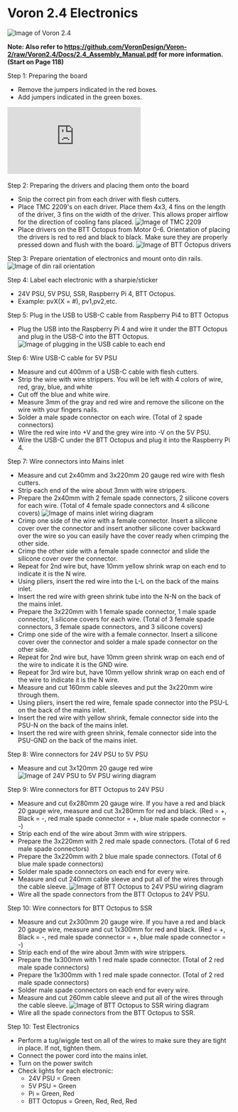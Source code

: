 # Voron 2.4 Electronics

![Image of Voron 2.4](http://vorondesign.com/images/voron2.4.jpg)

**Note: Also refer to https://github.com/VoronDesign/Voron-2/raw/Voron2.4/Docs/2.4_Assembly_Manual.pdf for more information. (Start on Page 118)**

Step 1: Preparing the board
- Remove the jumpers indicated in the red boxes.
- Add jumpers indicated in the green boxes.

![Image of BTT Octopus board](https://github.com/j3thewebdev/agrioprint/blob/main/PV300%20Build/AGR-PV300-Octopus-MCU-Wiring.pdf)

Step 2: Preparing the drivers and placing them onto the board
- Snip the correct pin from each driver with flesh cutters.
- Place TMC 2209's on each driver. Place them 4x3, 4 fins on the length of the driver, 3 fins on the width of the driver. This allows proper airflow for the direction of cooling fans placed.
![Image of TMC 2209]()
- Place drivers on the BTT Octopus from Motor 0-6. Orientation of placing the drivers is red to red and black to black. Make sure they are properly pressed down and flush with the board.
![Image of BTT Octopus drivers]()

Step 3: Prepare orientation of electronics and mount onto din rails.
![Image of din rail orientation]()

Step 4: Label each electronic with a sharpie/sticker
- 24V PSU, 5V PSU, SSR, Raspberry Pi 4, BTT Octopus.
- Example: pvX(X = #), pv1,pv2,etc.

Step 5: Plug in the USB to USB-C cable from Raspberry Pi4 to BTT Octopus
- Plug the USB into the Raspberry Pi 4 and wire it under the BTT Octopus and plug in the USB-C into the BTT Octopus.
![Image of plugging in the USB cable to each end]()

Step 6: Wire USB-C cable for 5V PSU
- Measure and cut 400mm of a USB-C cable with flesh cutters.
- Strip the wire with wire strippers. You will be left with 4 colors of wire, red, gray, blue, and white
- Cut off the blue and white wire.
- Measure 3mm of the gray and red wire and remove the silicone on the wire with your fingers nails.
- Solder a male spade connector on each wire. (Total of 2 spade connectors)
- Wire the red wire into +V and the grey wire into -V on the 5V PSU.
- Wire the USB-C under the BTT Octopus and plug it into the Raspberry Pi 4.

Step 7: Wire connectors into Mains inlet
- Measure and cut 2x40mm and 3x220mm 20 gauge red wire with flesh cutters.
- Strip each end of the wire about 3mm with wire strippers.
- Prepare the 2x40mm with 2 female spade connectors, 2 silicone covers for each wire. (Total of 4 female spade connectors and 4 silicone covers)
![Image of mains inlet wiring diagram]()
- Crimp one side of the wire with a female connector. Insert a silicone cover over the connector and insert another silicone cover backward over the wire so you can easily have the cover ready when crimping the other side.
- Crimp the other side with a female spade connector and slide the silicone cover over the connector.
- Repeat for 2nd wire but, have 10mm yellow shrink wrap on each end to indicate it is the N wire.
- Using pliers, insert the red wire into the L-L on the back of the mains inlet.
- Insert the red wire with green shrink tube into the N-N on the back of the mains inlet.
- Prepare the 3x220mm with 1 female spade connector, 1 male spade connector, 1 silicone covers for each wire. (Total of 3 female spade connectors, 3 female spade connectors, and 3 silicone covers)
- Crimp one side of the wire with a female connector. Insert a silicone cover over the connector and solder a male spade connector on the other side.
- Repeat for 2nd wire but, have 10mm green shrink wrap on each end of the wire to indicate it is the GND wire.
- Repeat for 3rd wire but, have 10mm yellow shrink wrap on each end of the wire to indicate it is the N wire.
- Measure and cut 160mm cable sleeves and put the 3x220mm wire through them.
- Using pliers, insert the red wire, female spade connector into the PSU-L on the back of the mains inlet.
- Insert the red wire with yellow shrink, female connector side into the PSU-N on the back of the mains inlet.
- Insert the red wire with green shrink, female connector side into the PSU-GND on the back of the mains inlet.

Step 8: Wire connectors for 24V PSU to 5V PSU
- Measure and cut 3x120mm 20 gauge red wire
![Image of 24V PSU to 5V PSU wiring diagram]()

Step 9: Wire connectors for BTT Octopus to 24V PSU
- Measure and cut 6x280mm 20 gauge wire. If you have a red and black 20 gauge wire, measure and cut 3x280mm for red and black. (Red = +, Black = -, red male spade connector = +, blue male spade connector = -)
- Strip each end of the wire about 3mm with wire strippers.
- Prepare the 3x220mm with 2 red male spade connectors. (Total of 6 red male spade connectors)
- Prepare the 3x220mm with 2 blue male spade connectors. (Total of 6 blue male spade connectors)
- Solder male spade connectors on each end for every wire.
- Measure and cut 240mm cable sleeve and put all of the wires through the cable sleeve.
![Image of BTT Octopus to 24V PSU wiring diagram]()
- Wire all the spade connectors from the BTT Octopus to 24V PSU.

Step 10: Wire connectors for BTT Octopus to SSR
- Measure and cut 2x300mm 20 gauge wire. If you have a red and black 20 gauge wire, measure and cut 1x300mm for red and black. (Red = +, Black = -, red male spade connector = +, blue male spade connector = -)
- Strip each end of the wire about 3mm with wire strippers.
- Prepare the 1x300mm with 1 red male spade connector. (Total of 2 red male spade connectors)
- Prepare the 1x300mm with 1 red male spade connector. (Total of 2 red male spade connectors)
- Solder male spade connectors on each end for every wire.
- Measure and cut 260mm cable sleeve and put all of the wires through the cable sleeve.
![Image of BTT Octopus to SSR wiring diagram]()
- Wire all the spade connectors from the BTT Octopus to SSR.

Step 10: Test Electronics
- Perform a tug/wiggle test on all of the wires to make sure they are tight in place. If not, tighten them.
- Connect the power cord into the mains inlet.
- Turn on the power switch
- Check lights for each electronic:
    - 24V PSU = Green
    - 5V PSU = Green
    - Pi = Green, Red
    - BTT Octopus = Green, Red, Red, Red
